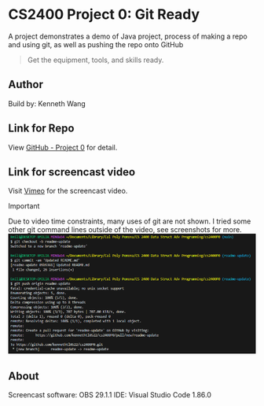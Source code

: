 # CS2400 Project 0: Git Ready
A project demonstrates a demo of Java project, process of making a repo and using git, as well as pushing the repo onto GitHub

> Get the equipment, tools, and skills ready.

## Author
Build by: Kenneth Wang

## Link for Repo
View [GitHub - Project 0](https://github.com/kennethtl0522/cs2400P0) for detail.
  

## Link for screencast video
Visit [Vimeo](https://vimeo.com/909956414?share=copy) for the screencast video.
> [!important] 
> Due to video time constraints, many uses of git are not shown. I tried some other git command lines outside of the video, see screenshots for more.
![Screenshot](screenshot.png)
 
## About
Screencast software: OBS 29.1.1
IDE: Visual Studio Code 1.86.0
